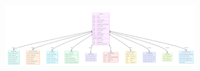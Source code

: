 ![GCP Usage & Billing Model](https://github.com/bredeespelid/TGS_BI/blob/main/default_structure/default_structure.png?raw=true)

